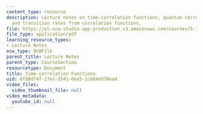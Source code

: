 ```yaml
---
content_type: resource
description: Lecture notes on time-correlation functions, quantum correlation functions,
  and transition rates from correlation functions,
file: https://ol-ocw-studio-app-production.s3.amazonaws.com/courses/5-74-introductory-quantum-mechanics-ii-spring-2009/0f88d74f27e135410ee51c684e978ead_MIT5_74s09_lec05.pdf
file_type: application/pdf
learning_resource_types:
- Lecture Notes
ocw_type: OCWFile
parent_title: Lecture Notes
parent_type: CourseSection
resourcetype: Document
title: Time-correlation Functions
uid: 0f88d74f-27e1-3541-0ee5-1c684e978ead
video_files:
  video_thumbnail_file: null
video_metadata:
  youtube_id: null
---
```

